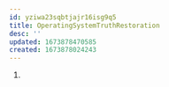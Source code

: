 ```yaml
---
id: yziwa23sqbtjajr16isg9q5
title: OperatingSystemTruthRestoration
desc: ''
updated: 1673878470585
created: 1673878024243
---
```

1. 